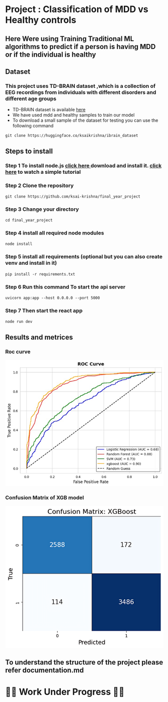 
# Project : Classification of MDD vs Healthy controls 

## Here Were using Training Traditional ML algorithms to predict if a person is having MDD or if the individual is healthy

## Dataset
### This project uses TD-BRAIN dataset ,which is a collection of EEG recordings from individuals with different disorders and different age groups
-  TD-BRAIN dataset is available [here](https://www.brainclinics.com/resources/tdbrain-dataset)
- We have used mdd and healthy samples to train our model
- To download a small sample of the dataset for testing you can use the following command
```
git clone https://huggingface.co/ksaikrishna/ibrain_dataset
```

## Steps to install
### Step 1 To install node.js [click here ](https://nodejs.org/en/download) download and install it. [click here](https://www.youtube.com/watch?v=kQabFyl9r9I&t=431s) to watch a simple tutorial
### Step 2 Clone the repository
```
git clone https://github.com/ksai-krishna/final_year_project
```
### Step 3 Change your directory
```
cd final_year_project
```
### Step 4 install all required node modules 
```
node install
```
### Step 5 install all requirements (optional but you can also create venv and install in it)
```
pip install -r requirements.txt
```
### Step 6 Run this command To start the api server
```
uvicorn app:app --host 0.0.0.0 --port 5000
```
### Step 7 Then start the react app
```
node run dev
```

## Results and metrices

### Roc curve
![roc curve](images/roc_curve.jpg)

### Confusion Matrix of XGB model 

![confusion_matrix](images/xgb_confusion_matrix.png)

## To understand the structure of the project please refer documentation.md


# 🚧🚧 Work Under Progress 🚧🚧
